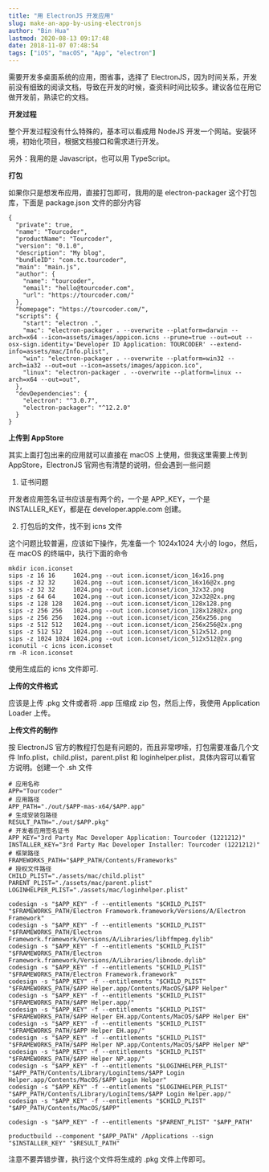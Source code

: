 ```yaml
---
title: "用 ElectronJS 开发应用"
slug: make-an-app-by-using-electronjs
author: "Bin Hua"
lastmod: 2020-08-13 09:17:48
date: 2018-11-07 07:48:54
tags: ["iOS", "macOS", "App", "electron"]
---
```


需要开发多桌面系统的应用，图省事，选择了 ElectronJS，因为时间关系，开发前没有细致的阅读文档，导致在开发的时候，查资料时间比较多。建议各位在用它做开发前，熟读它的文档。

**开发过程**

整个开发过程没有什么特殊的，基本可以看成用 NodeJS 开发一个网站。安装环境，初始化项目，根据文档接口和需求进行开发。

另外：我用的是 Javascript，也可以用 TypeScript。

**打包**

如果你只是想发布应用，直接打包即可，我用的是 electron-packager 这个打包库，下面是 package.json 文件的部分内容

```
{
  "private": true,
  "name": "Tourcoder",
  "productName": "Tourcoder",
  "version": "0.1.0",
  "description": "My blog",
  "bundleID": "com.tc.tourcoder",
  "main": "main.js",
  "author": {
    "name": "tourcoder",
    "email": "hello@tourcoder.com",
    "url": "https://tourcoder.com/"
  },
  "homepage": "https://tourcoder.com/",
  "scripts": {
    "start": "electron .",
    "mac": "electron-packager . --overwrite --platform=darwin --arch=x64 --icon=assets/images/appicon.icns --prune=true --out=out --osx-sign.identity='Developer ID Application: TOURCODER' --extend-info=assets/mac/Info.plist",
    "win": "electron-packager . --overwrite --platform=win32 --arch=ia32 --out=out --icon=assets/images/appicon.ico",
    "linux": "electron-packager . --overwrite --platform=linux --arch=x64 --out=out",
  },
  "devDependencies": {
    "electron": "^3.0.7",
    "electron-packager": "^12.2.0"
  }
}
```

**上传到 AppStore**

其实上面打包出来的应用就可以直接在 macOS 上使用，但我这里需要上传到 AppStore，ElectronJS 官网也有清楚的说明，但会遇到一些问题

1. 证书问题

开发者应用签名证书应该是有两个的，一个是 APP_KEY，一个是 INSTALLER_KEY，都是在 developer.apple.com 创建。

2. 打包后的文件，找不到 icns 文件

这个问题比较普遍，应该如下操作，先准备一个 1024x1024 大小的 logo，然后，在 macOS 的终端中，执行下面的命令

```
mkdir icon.iconset
sips -z 16 16     1024.png --out icon.iconset/icon_16x16.png
sips -z 32 32     1024.png --out icon.iconset/icon_16x16@2x.png
sips -z 32 32     1024.png --out icon.iconset/icon_32x32.png
sips -z 64 64     1024.png --out icon.iconset/icon_32x32@2x.png
sips -z 128 128   1024.png --out icon.iconset/icon_128x128.png
sips -z 256 256   1024.png --out icon.iconset/icon_128x128@2x.png
sips -z 256 256   1024.png --out icon.iconset/icon_256x256.png
sips -z 512 512   1024.png --out icon.iconset/icon_256x256@2x.png
sips -z 512 512   1024.png --out icon.iconset/icon_512x512.png
sips -z 1024 1024 1024.png --out icon.iconset/icon_512x512@2x.png
iconutil -c icns icon.iconset
rm -R icon.iconset
```

使用生成后的 icns 文件即可.

**上传的文件格式**

应该是上传 .pkg 文件或者将 .app 压缩成 zip 包，然后上传，我使用 Application Loader 上传。

**上传文件的制作**

按 ElectronJS 官方的教程打包是有问题的，而且非常啰嗦，打包需要准备几个文件 Info.plist，child.plist，parent.plist 和 loginhelper.plist，具体内容可以看官方说明。创建一个 .sh 文件

```
# 应用名称
APP="Tourcoder"
# 应用路径
APP_PATH="./out/$APP-mas-x64/$APP.app"
# 生成安装包路径
RESULT_PATH="./out/$APP.pkg"
# 开发者应用签名证书
APP_KEY="3rd Party Mac Developer Application: Tourcoder (1221212)"
INSTALLER_KEY="3rd Party Mac Developer Installer: Tourcoder (1221212)"
# 框架路径
FRAMEWORKS_PATH="$APP_PATH/Contents/Frameworks"
# 授权文件路径
CHILD_PLIST="./assets/mac/child.plist"
PARENT_PLIST="./assets/mac/parent.plist"
LOGINHELPER_PLIST="./assets/mac/loginhelper.plist"

codesign -s "$APP_KEY" -f --entitlements "$CHILD_PLIST" "$FRAMEWORKS_PATH/Electron Framework.framework/Versions/A/Electron Framework"
codesign -s "$APP_KEY" -f --entitlements "$CHILD_PLIST" "$FRAMEWORKS_PATH/Electron Framework.framework/Versions/A/Libraries/libffmpeg.dylib"
codesign -s "$APP_KEY" -f --entitlements "$CHILD_PLIST" "$FRAMEWORKS_PATH/Electron Framework.framework/Versions/A/Libraries/libnode.dylib"
codesign -s "$APP_KEY" -f --entitlements "$CHILD_PLIST" "$FRAMEWORKS_PATH/Electron Framework.framework"
codesign -s "$APP_KEY" -f --entitlements "$CHILD_PLIST" "$FRAMEWORKS_PATH/$APP Helper.app/Contents/MacOS/$APP Helper"
codesign -s "$APP_KEY" -f --entitlements "$CHILD_PLIST" "$FRAMEWORKS_PATH/$APP Helper.app/"
codesign -s "$APP_KEY" -f --entitlements "$CHILD_PLIST" "$FRAMEWORKS_PATH/$APP Helper EH.app/Contents/MacOS/$APP Helper EH"
codesign -s "$APP_KEY" -f --entitlements "$CHILD_PLIST" "$FRAMEWORKS_PATH/$APP Helper EH.app/"
codesign -s "$APP_KEY" -f --entitlements "$CHILD_PLIST" "$FRAMEWORKS_PATH/$APP Helper NP.app/Contents/MacOS/$APP Helper NP"
codesign -s "$APP_KEY" -f --entitlements "$CHILD_PLIST" "$FRAMEWORKS_PATH/$APP Helper NP.app/"
codesign -s "$APP_KEY" -f --entitlements "$LOGINHELPER_PLIST" "$APP_PATH/Contents/Library/LoginItems/$APP Login Helper.app/Contents/MacOS/$APP Login Helper"
codesign -s "$APP_KEY" -f --entitlements "$LOGINHELPER_PLIST" "$APP_PATH/Contents/Library/LoginItems/$APP Login Helper.app/"
codesign -s "$APP_KEY" -f --entitlements "$CHILD_PLIST" "$APP_PATH/Contents/MacOS/$APP"

codesign -s "$APP_KEY" -f --entitlements "$PARENT_PLIST" "$APP_PATH"

productbuild --component "$APP_PATH" /Applications --sign "$INSTALLER_KEY" "$RESULT_PATH"
```

注意不要弄错步骤，执行这个文件将生成的 .pkg 文件上传即可。